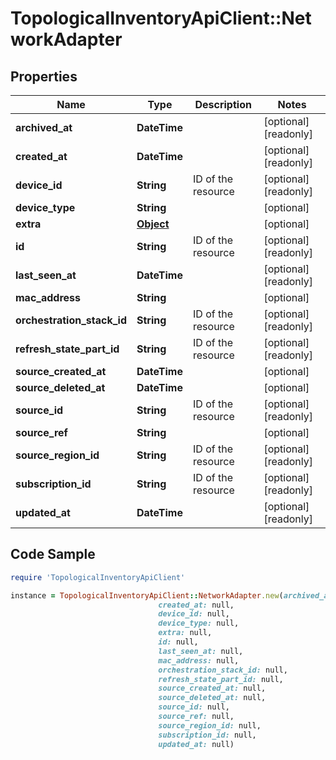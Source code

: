 # TopologicalInventoryApiClient::NetworkAdapter

## Properties

Name | Type | Description | Notes
------------ | ------------- | ------------- | -------------
**archived_at** | **DateTime** |  | [optional] [readonly] 
**created_at** | **DateTime** |  | [optional] [readonly] 
**device_id** | **String** | ID of the resource | [optional] [readonly] 
**device_type** | **String** |  | [optional] 
**extra** | [**Object**](.md) |  | [optional] 
**id** | **String** | ID of the resource | [optional] [readonly] 
**last_seen_at** | **DateTime** |  | [optional] [readonly] 
**mac_address** | **String** |  | [optional] 
**orchestration_stack_id** | **String** | ID of the resource | [optional] [readonly] 
**refresh_state_part_id** | **String** | ID of the resource | [optional] [readonly] 
**source_created_at** | **DateTime** |  | [optional] 
**source_deleted_at** | **DateTime** |  | [optional] 
**source_id** | **String** | ID of the resource | [optional] [readonly] 
**source_ref** | **String** |  | [optional] 
**source_region_id** | **String** | ID of the resource | [optional] [readonly] 
**subscription_id** | **String** | ID of the resource | [optional] [readonly] 
**updated_at** | **DateTime** |  | [optional] [readonly] 

## Code Sample

```ruby
require 'TopologicalInventoryApiClient'

instance = TopologicalInventoryApiClient::NetworkAdapter.new(archived_at: null,
                                 created_at: null,
                                 device_id: null,
                                 device_type: null,
                                 extra: null,
                                 id: null,
                                 last_seen_at: null,
                                 mac_address: null,
                                 orchestration_stack_id: null,
                                 refresh_state_part_id: null,
                                 source_created_at: null,
                                 source_deleted_at: null,
                                 source_id: null,
                                 source_ref: null,
                                 source_region_id: null,
                                 subscription_id: null,
                                 updated_at: null)
```


